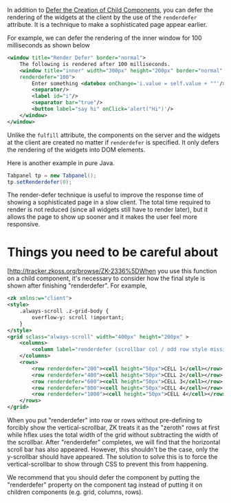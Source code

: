 In addition to [ Defer the Creation of Child
Components](ZK_Developer's_Reference/Performance_Tips/Defer_the_Creation_of_Child_Components),
you can defer the rendering of the widgets at the client by the use of
the `renderdefer` attribute. It is a technique to make a sophisticated
page appear earlier.

For example, we can defer the rendering of the inner window for 100
milliseconds as shown below

``` xml
<window title="Render Defer" border="normal">
    The following is rendered after 100 milliseconds.
    <window title="inner" width="300px" height="200px" border="normal"
    renderdefer="100">
        Enter something <datebox onChange='i.value = self.value + ""'/>
        <separator/>
        <label id="i"/>
        <separator bar="true"/>
        <button label="say hi" onClick='alert("Hi")'/>
    </window>
</window>
```

Unlike the `fulfill` attribute, the components on the server and the
widgets at the client are created no matter if `renderdefer` is
specified. It only defers the rendering of the widgets into DOM
elements.

Here is another example in pure Java.

``` java
Tabpanel tp = new Tabpanel();
tp.setRenderdefer(0);
```

The render-defer technique is useful to improve the response time of
showing a sophisticated page in a slow client. The total time required
to render is not reduced (since all widgets still have to render later),
but it allows the page to show up sooner and it makes the user feel more
responsive.

# Things you need to be careful about

\[<http://tracker.zkoss.org/browse/ZK-2336%5DWhen> you use this function
on a child component, it's necessary to consider how the final style is
shown after finishing "renderdefer". For example,

``` xml
<zk xmlns:w="client">
<style>
    .always-scroll .z-grid-body {
        overflow-y: scroll !important;
    }
</style>
<grid sclass="always-scroll" width="400px" height="200px" >
    <columns>
        <column label="renderdefer (scrollbar col / odd row style missing) hflex col" hflex="1"></column>
    </columns>
    <rows>
        <row renderdefer="200"><cell height="50px">CELL 1</cell></row>
        <row renderdefer="400"><cell height="50px">CELL 2</cell></row>
        <row renderdefer="600"><cell height="50px">CELL 3</cell></row>
        <row renderdefer="800"><cell height="50px">CELL 4</cell></row>
        <row renderdefer="1000"><cell height="50px">CELL 4</cell></row>
    </rows>
</grid>
```

When you put "renderdefer" into row or rows without pre-defining to
forcibly show the vertical-scrollbar, ZK treats it as the "zeroth" rows
at first while hflex uses the total width of the grid without
subtracting the width of the scrollbar. After "renderdefer" completes,
we will find that the horizontal scroll bar has also appeared. However,
this shouldn't be the case, only the y-scrollbar should have appeared.
The solution to solve this is to force the vertical-scrollbar to show
through CSS to prevent this from happening.

We recommend that you should defer the component by putting the
"renderdefer" property on the component tag instead of putting it on
children components (e.g. grid, columns, rows).
